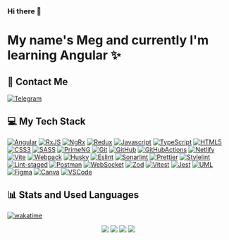 ### Hi there 👋

<h1>My name's Meg and currently I'm learning Angular ✨</h1>

<h2>📱 Contact Me</h2>

<div align="left" id="contact_badges">
  <a href="https://t.me/stardustmeg" target="_blank"><img src="https://img.shields.io/badge/Telegram-26A5E4?style=for-the-badge&logo=telegram&logoColor=white" alt="Telegram"/></a></div>

<div align="left"><img src="https://komarev.com/ghpvc/?username=stardustmeg&style=flat-square&color=blue" alt=""/></div>

<h2>💻 My Tech Stack</h2>

[![Angular][Angular]][Angular-url]
[![RxJS][RxJS]][RxJS-url]
[![NgRx][NgRx]][NgRx-url]
[![Redux][Redux]][Redux-url]
[![Javascript][Javascript]][Javascript-url]
[![TypeScript][TypeScript]][TypeScript-url]
[![HTML5][HTML5]][HTML5-url]
[![CSS3][CSS3]][CSS3-url]
[![SASS][SASS]][SASS-url]
[![PrimeNG][PrimeNG]][PrimeNG-url]
[![Git][Git]][Git-url]
[![GitHub][GitHub]][GitHub-url]
[![GitHubActions][GitHubActions]][GitHubActions-url]
[![Netlify][Netlify]][Netlify-url]
[![Vite][Vite]][Vite-url]
[![Webpack][Webpack]][Webpack-url]
[![Husky][Husky]][Husky-url]
[![Eslint][Eslint]][Eslint-url]
[![Sonarlint][Sonarlint]][Sonarlint-url]
[![Prettier][Prettier]][Prettier-url]
[![Stylelint][Stylelint]][Stylelint-url]
[![Lint-staged][Lint-staged]][Lint-staged-url]
[![Postman][Postman]][Postman-url]
[![WebSocket][WebSocket]][WebSocket-url]
[![Zod][Zod]][Zod-url]
[![Vitest][Vitest]][Vitest-url]
[![Jest][Jest]][Jest-url]
[![UML][UML]][UML-url]
[![Figma][Figma]][Figma-url]
[![Canva][Canva]][Canva-url]
[![VSCode][VSCode]][VSCode-url]



[Angular]: https://img.shields.io/badge/html5-%23E34F26.svg?style=for-the-badge&logo=html5&logoColor=white
[Angular-url]: https://angular.dev/
[RxJS]: https://img.shields.io/badge/html5-%23E34F26.svg?style=for-the-badge&logo=html5&logoColor=white
[RxJS-url]: https://rxjs.dev/
[NgRx]: https://img.shields.io/badge/html5-%23E34F26.svg?style=for-the-badge&logo=html5&logoColor=white
[NgRx-url]: https://ngrx.io/
[Redux]: https://img.shields.io/badge/html5-%23E34F26.svg?style=for-the-badge&logo=html5&logoColor=white
[Redux-url]: https://redux.js.org/
[Javascript]: https://img.shields.io/badge/JavaScript-323330?style=for-the-badge&logo=javascript&logoColor=F7DF1E
[Javascript-url]: https://developer.mozilla.org/en-US/docs/Learn/JavaScript/First_steps/What_is_JavaScript
[TypeScript]: https://img.shields.io/badge/typescript-%23007ACC.svg?style=for-the-badge&logo=typescript&logoColor=white
[TypeScript-url]: https://www.typescriptlang.org
[HTML5]: https://img.shields.io/badge/html5-%23E34F26.svg?style=for-the-badge&logo=html5&logoColor=white
[HTML5-url]: https://html.com/html5/
[CSS3]: https://img.shields.io/badge/CSS3-1572B6?style=for-the-badge&logo=css3&logoColor=white
[CSS3-url]: https://ru.wikipedia.org/wiki/CSS
[SASS]: https://img.shields.io/badge/CSS3-1572B6?style=for-the-badge&logo=css3&logoColor=white
[SASS-url]: https://ru.wikipedia.org/wiki/CSS
[Angular Material]: https://img.shields.io/badge/CSS3-1572B6?style=for-the-badge&logo=css3&logoColor=white
[AngularMaterial-url]: https://material.angular.io/
[PrimeNG]: https://img.shields.io/badge/CSS3-1572B6?style=for-the-badge&logo=css3&logoColor=white
[PrimeNG-url]: https://primeng.org/
[Git]: ./public/git.svg
[Git-url]: https://git-scm.com/
[GitHub]: ./public/git.svg
[GitHub-url]: https://git-scm.com/
[GitHubActions]: ./public/git.svg
[GitHubActions-url]: https://git-scm.com/
[Netlify]: https://img.shields.io/badge/netlify-%23000000.svg?style=for-the-badge&logo=netlify&logoColor=#00C7B7
[Netlify-url]: https://www.netlify.com/
[Vite]: https://img.shields.io/badge/Vite-B73BFE?style=for-the-badge&logo=vite&logoColor=FFD62E
[Vite-url]: https://vitejs.dev/
[Webpack]: https://img.shields.io/badge/Webpack-8DD6F9?style=for-the-badge&logo=Webpack&logoColor=white
[Webpack-url]: https://webpack.js.org/
[Husky]: ./public/husky.png
[Husky-url]: https://typicode.github.io/husky/
[Eslint]: https://img.shields.io/badge/eslint-3A33D1?style=for-the-badge&logo=eslint&logoColor=white
[Eslint-url]: https://eslint.org/
[Sonarlint]: https://img.shields.io/badge/eslint-3A33D1?style=for-the-badge&logo=eslint&logoColor=white
[Sonarlint-url]: https://eslint.org/
[Prettier]: https://img.shields.io/badge/prettier-1A2C34?style=for-the-badge&logo=prettier&logoColor=F7BA3E
[Prettier-url]: https://prettier.io/
[Stylelint]: https://img.shields.io/badge/stylelint-000?style=for-the-badge&logo=stylelint&logoColor=white
[Stylelint-url]: https://stylelint.io/
[Lint-staged]: ./public/lint-staged.png
[Lint-staged-url]: https://npmjs.com/package/lint-staged/v/12.3.2
[Postman]: https://img.shields.io/badge/-Zod-3E67B1?style=flat&logo=zod&logoColor=white
[Postman-url]: https://zod.dev/
[WebSocket]: https://img.shields.io/badge/-Zod-3E67B1?style=flat&logo=zod&logoColor=white
[WebSocket-url]: https://zod.dev/
[Zod]: https://img.shields.io/badge/-Zod-3E67B1?style=flat&logo=zod&logoColor=white
[Zod-url]: https://zod.dev/
[Vitest]: https://img.shields.io/badge/vitest-6E9F18?style=for-the-badge&logo=vitest&logoColor=white
[Vitest-url]: https://vitest.dev/
[Jest]: https://img.shields.io/badge/vitest-6E9F18?style=for-the-badge&logo=vitest&logoColor=white
[Jest-url]: https://vitest.dev/
[UML]: https://img.shields.io/badge/CSS3-1572B6?style=for-the-badge&logo=css3&logoColor=white
[UML-url]: https://ru.wikipedia.org/wiki/CSS
[Figma]: https://img.shields.io/badge/vitest-6E9F18?style=for-the-badge&logo=vitest&logoColor=white
[Figma-url]: https://vitest.dev/
[Canva]: https://img.shields.io/badge/vitest-6E9F18?style=for-the-badge&logo=vitest&logoColor=white
[Canva-url]: https://vitest.dev/
[VSCode]: https://img.shields.io/badge/vitest-6E9F18?style=for-the-badge&logo=vitest&logoColor=white
[VSCode-url]: https://vitest.dev/


<h2>📊 Stats and Used Languages</h2>

[![wakatime](https://wakatime.com/badge/user/d48793bb-e82a-4894-bc66-e78cbb15b968.svg)](https://wakatime.com/@d48793bb-e82a-4894-bc66-e78cbb15b968)

<div align="center">
    <img src="https://github-readme-stats.vercel.app/api?username=stardustmeg&show_icons=true&theme=default"/>
    <img src="https://github-readme-streak-stats.herokuapp.com/?user=stardustmeg&theme=transparent">
    <img src="https://github-readme-stats.vercel.app/api/top-langs/?username=stardustmeg&layout=compact&theme=default"/>
    <img src="https://github-profile-summary-cards.vercel.app/api/cards/profile-details?username=stardustmeg&theme=transparent"/>
</div>
